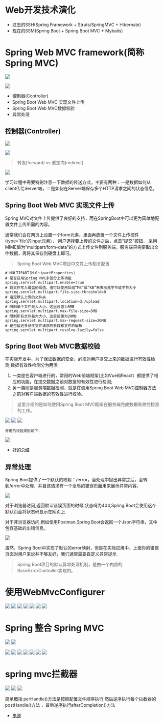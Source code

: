 # Web开发技术演化

- 过去的SSH(Spring Framework + Struts/SpringMVC + Hibernate)
- 现在的SSM(Spring Boot + Spring Boot MVC + Mybatis)

# Spring Web MVC framework(简称Spring MVC)

![](pics/Spring-Web-MVC-framework介绍.png)

![](pics/Spring-Web-MVC-framework-pic.png)

- 控制器(Controller)
- Spring Boot Web MVC 实现文件上传
- Spring Boot Web MVC数据校验
- 异常处理

## 控制器(Controller)

![](pics/SpringMVC-处理流程图.png)

![](pics/RequestMapping注解详解.png)

>转发(forward) vs 重定向(redirect)

![](pics/转发和重定向的区别.png)

学习过程中需要特别注意一下数据的传送方式，主要有两种：一是数据如何从client传给Server端，二是如何在Server端保存多个HTTP请求之间的状态信息。

## Spring Boot Web MVC 实现文件上传

Spring MVC对文件上传提供了良好的支持，而在SpringBoot中可以更为简单地配置文件上传所需的内容。

通常我们会在网页上设置一个form元素，里面再放置一个文件上传控件(type='file'的input元素）， 用户选择要上传的文件之后，点击“提交”按钮， 采用MIME值为“multipart/form-data”的方式上传文件到服务端。服务端只需要取出文件数据，再将其保存到硬盘上即可。

>Spring Boot Web MVC项目中文件上传相关配置

```
# MULTIPART(MultipartProperties)
# 是否启用Spring MVC多部分上传功能
spring.servlet.multipart.enable=true
# 将文件写入磁盘的阈值，值可以使用后缀“MB”或“KB”来表示兆字节或字节大小
spring.servlet.multipart.file-size-threshold=0
# 指定默认上传的文件夹
spring.servlet.multipart.location=d:/upload
# 限制单个文件最大大小，这里设置为5MB
spring.servlet.multipart.max-file-size=5MB
# 限制所有文件最大大小，这里设置为20MB
spring.servlet.multipart.max-request-size=20MB
# 是否延迟多部件文件请求的参数和文件的解析
spring.servlet.multipart.resolve-lazily=false
```

## Spring Boot Web MVC数据校验

在实际开发中，为了保证数据的安全，必须对用户提交上来的数据进行有效性检测,数据有效性检测分为两类

1. 一类是在客户端进行的，常用的Web前端框架(比如Vue和React）都提供了相应的功能，在提交数据之前对数据的有效性进行检测;
2. 另一类则是服务端数据检测，就是在调用Spring Boot Web MVC控制器方法之前对客户端数据的有效性进行校验。

>这里介绍的是如何使用Spring Boot MVC框架在服务端完成数据有效性检测的工作。
    
![](pics/数据校验示例01.png)
![](pics/数据校验示例02.png)
![](pics/数据校验示例03.png)

    常用的校验规则如下:

![](pics/常用的数据校验规则.png) 

- [好的总结](https://www.funtl.com/zh/supplement1/#jsr-303-%E7%AE%80%E4%BB%8B)

## 异常处理

Spring Boot提供了一个默认的映射：/error，当处理中抛出异常之后，会转到/error中处理，并且该请求有一个全局的错误页面用来展示异常内容。

![](pics/默认错误页面.png)

对于浏览器访问,返回默认错误页面的时候,状态吗为404,Spring Boot会使用这个默认页面将状态码显示在网页上.

对于非浏览器访问,例如使用Postman,Spring Boot会返回一个Json字符串，其中包容基础的出错信息。

![](pics/postman访问返回的信息.png)

虽然，Spring Boot中实现了默认的error映射，但是在实际应用中，上面你的错误页面对用户来说并不够友好，我们通常需要自定义异常提示.

>Spring Boot项目的默认异常处理机制，是由一个内置的BasicErrorController实现的。

# 使用WebMvcConfigurer

![](pics/使用WebMvcConfigurer配置SpringMVC01.png)
![](pics/使用WebMvcConfigurer配置SpringMVC02.png)
![](pics/使用WebMvcConfigurer配置SpringMVC03.png)
![](pics/使用WebMvcConfigurer配置SpringMVC04.png)
![](pics/WebMvcConfigurer目录加载问题.png)
![](pics/WebMvcConfigurerAdapter过时01.png)
![](pics/直接实现WebMvcConfigurer.png)

# Spring 整合 Spring MVC

![](pics/DispatcherServlet组件.png)
![](pics/DispatcherServlet工作原理.png)

![](pics/Spring整合SpringMVC01.png)
![](pics/Spring整合SpringMVC02.png)
![](pics/Spring整合SpringMVC03.png)
![](pics/Spring整合SpringMVC04.png)
![](pics/Spring整合SpringMVC05.png)
![](pics/Spring整合SpringMVC06.png)
![](pics/Spring整合SpringMVC07.png)

# spring mvc拦截器

![](pics/拦截器.png)
![](pics/拦截器02.png)
![](pics/拦截器03.png)

简单概括:perHandle()方法是按照配置文件顺序执行 然后逆序执行每个拦截器的postHandle()方法 ，最后逆序执行afterCompletion()方法

- [来源](https://www.funtl.com/zh/spring-mvc/第一个-Controller-控制器.html#概述)